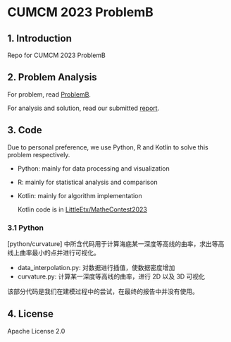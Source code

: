 # CUMCM 2023 ProblemB

## 1. Introduction
Repo for CUMCM 2023 ProblemB

## 2. Problem Analysis
For problem, read [ProblemB](./ProblemB.pdf).

For analysis and solution, read our submitted [report](./report.pdf).

## 3. Code
Due to personal preference, we use Python, R and Kotlin to solve this problem respectively.

- Python: mainly for data processing and visualization
- R: mainly for statistical analysis and comparison
- Kotlin: mainly for algorithm implementation

    Kotlin code is in [LittleEtx/MatheContest2023](https://github.com/LittleEtx/MatheContest2023)

### 3.1 Python
[python/curvature] 中所含代码用于计算海底某一深度等高线的曲率，求出等高线上曲率最小的点并进行可视化。

- data_interpolation.py: 对数据进行插值，使数据密度增加
- curvature.py: 计算某一深度等高线的曲率，进行 2D 以及 3D 可视化

该部分代码是我们在建模过程中的尝试，在最终的报告中并没有使用。

## 4. License
Apache License 2.0